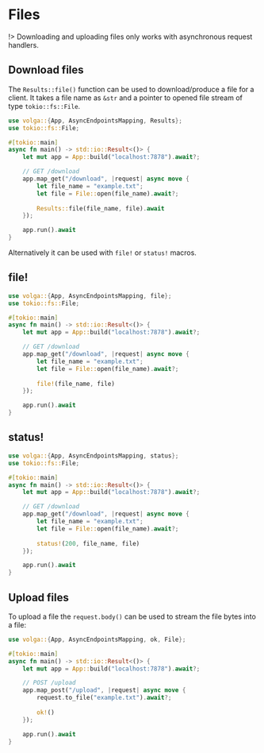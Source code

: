 # Files
!> Downloading and uploading files only works with asynchronous request handlers.
## Download files
The `Results::file()` function can be used to download/produce a file for a client. It takes a file name as `&str` and a pointer to opened file stream of type `tokio::fs::File`.
```rust
use volga::{App, AsyncEndpointsMapping, Results};
use tokio::fs::File;

#[tokio::main]
async fn main() -> std::io::Result<()> {
    let mut app = App::build("localhost:7878").await?;

    // GET /download
    app.map_get("/download", |request| async move {
        let file_name = "example.txt";
        let file = File::open(file_name).await?;
        
        Results::file(file_name, file).await
    });

    app.run().await
}
```
Alternatively it can be used with `file!` or `status!` macros.
## file!
```rust
use volga::{App, AsyncEndpointsMapping, file};
use tokio::fs::File;

#[tokio::main]
async fn main() -> std::io::Result<()> {
    let mut app = App::build("localhost:7878").await?;

    // GET /download
    app.map_get("/download", |request| async move {
        let file_name = "example.txt";
        let file = File::open(file_name).await?;
        
        file!(file_name, file)
    });

    app.run().await
}
```
## status!
```rust
use volga::{App, AsyncEndpointsMapping, status};
use tokio::fs::File;

#[tokio::main]
async fn main() -> std::io::Result<()> {
    let mut app = App::build("localhost:7878").await?;

    // GET /download
    app.map_get("/download", |request| async move {
        let file_name = "example.txt";
        let file = File::open(file_name).await?;
        
        status!(200, file_name, file)
    });

    app.run().await
}
```
## Upload files
To upload a file the `request.body()` can be used to stream the file bytes into a file:
```rust
use volga::{App, AsyncEndpointsMapping, ok, File};

#[tokio::main]
async fn main() -> std::io::Result<()> {
    let mut app = App::build("localhost:7878").await?;

    // POST /upload
    app.map_post("/upload", |request| async move {
        request.to_file("example.txt").await?;
        
        ok!()
    });

    app.run().await
}
```
